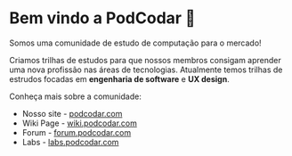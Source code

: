
# Bem vindo a PodCodar 👋

Somos uma comunidade de estudo de computação para o mercado!

Criamos trilhas de estudos para que nossos membros consigam aprender uma nova profissão nas áreas de tecnologias. 
Atualmente temos trilhas de estrudos focadas em **engenharia de software** e **UX design**. 

Conheça mais sobre a comunidade:
- Nosso site - [podcodar.com](https://podcodar.com)
- Wiki Page - [wiki.podcodar.com](https://wiki.podcodar.com)
- Forum - [forum.podcodar.com](https://forum.podcodar.com)
- Labs - [labs.podcodar.com](https://labs.podcodar.com)
